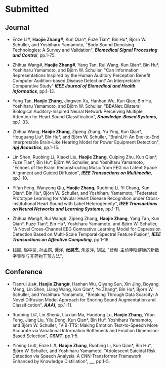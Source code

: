 # Submitted
## Journal
* Enze Li\#, **Haojie Zhang\#**, Kun Qian\*, Fuze Tian\*, Bin Hu\*, Björn W. Schuller, and Yoshiharu Yamamoto,
"Body Sound Denoising Technologies: A Survey and Validation",
**_Biomedical Signal Processing and Control_**, pp.1-75.

* Zhihua Wang\#, **Haojie Zhang\#**, Yang Tan, Rui Wang, Kun Qian\*, Bin Hu\*, Yoshiharu Yamamoto, and Björn W. Schuller,
"Can Information Representations Inspired by the Human Auditory Perception Benefit Computer Audition-based Disease Detection? An Interpretable Comparative Study"
**_IEEE Journal of Biomedical and Health Informatics_**, pp.1-13.

* Yang Tan, **Haojie Zhang**, Jingwen Xu, Hanhan Wu, Kun Qian, Bin Hu, Yoshiharu Yamamoto, and Björn W. Schuller,
"BBANet: Bilateral Biological Auditory-Inspired Neural Network Perceiving Multiple Attention for Heart Sound Classification",
**_Knowledge-Based Systems_**, pp.1-33.

* Zhihua Wang, **Haojie Zhang**, Zipeng Zhang, Yu Ying, Kun Qian\*, Houguang Liu\*, Bin Hu\*, and Björn W. Schuller,
"BrainLH: An End-to-End Interpretable Brain-Like Hearing Model for Power Equipment Detection",
**_npj Acoustics_**, pp.1-15.

* Lin Shen, Ruobing Li, Xiaoxi Liu, **Haojie Zhang**, Cuiping Zhu, Kun Qian\*, Fuze Tian\*, Bin Hu\*, Björn W. Schuller, and Yoshiharu Yamamoto,
"Echoes of the Brain: Reconstructing Music from EEG via Latent Space Alignment and Guided Diffusion",
**_IEEE Transactions on Multimedia_**, pp.1-10.

* Yifan Feng, Wanyong Qiu, **Haojie Zhang**, Ruobing Li, Yi Chang, Kun Qian\*, Bin Hu\*, Björn W. Schuller, and Yoshiharu Yamamoto,
"Federated Prototype Learning for Valvular Heart Disease Recognition under Cross-institutional Heart Sound with Label Heterogeneity",
**_IEEE Transactions on Neural Networks and Learning Systems_**, pp.1-11.

* Zhihua Wang\#, Rui Wang\#, Zipeng Zhang, **Haojie Zhang**, Yang Tan, Kun Qian\*, Fuze Tian\*, Bin Hu\*, Yoshiharu Yamamoto, and Björn W. Schuller,
"A Novel Cross-Channel EEG Contrastive Learning Model for Depression Detection Based on Multi-Scale Temporal-Spectral Feature Fusion",
**_IEEE Transactions on Affective Computing_**, pp.1-18.

* 钱昆, 赵中豪, 孙孟恺, 谭洋, **张昊杰**, 朱翠萍, 胡斌, 
"音频-主动睡眠健康的新数字表型与非药物干预方法",

## Conference
* Tianrui Jia\#, **Haojie Zhang\#**, Hanhan Wu, Qiyang Sun, Xin Jing, Boyang Meng, Lin Shen, Liang Wang, Kun Qian\*, Ye Zhang\*, Bin Hu\*, Björn W. Schuller, and Yoshiharu Yamamoto,
"Breaking Through Data Scarcity: A Novel Diffusion Model Approach for Snoring Sound Augmentation and Classification",
**_AAAI_**, pp.1-11.

* Ruobing Li\#, Lin Shen\#, Liuxian Ma, Haodong Lu, **Haojie Zhang**, Yifan Feng, Jiang Liu, Yilu Deng, Kun Qian\*, Bin Hu\*, Yoshiharu Yamamoto, and Björn W. Schuller,
"VIB-TTS: Making Emotion Text-to-Speech More Accurate via Variational Information Bottleneck and Emotion Dimension-Based Selection",
**_CSMT_**, pp.1-5.

* Yiming Liu\#, Enze Li\#, **Haojie Zhang**, Ruobing Li, Kun Qian\*, Bin Hu\*, Björn W. Schuller, and Yoshiharu Yamamoto,
"Adolescent Suicidal Risk Detection via Speech Analysis: A CNN-Transformer Framework Enhanced by Knowledge Distillation",
**__**, pp.1-5.

